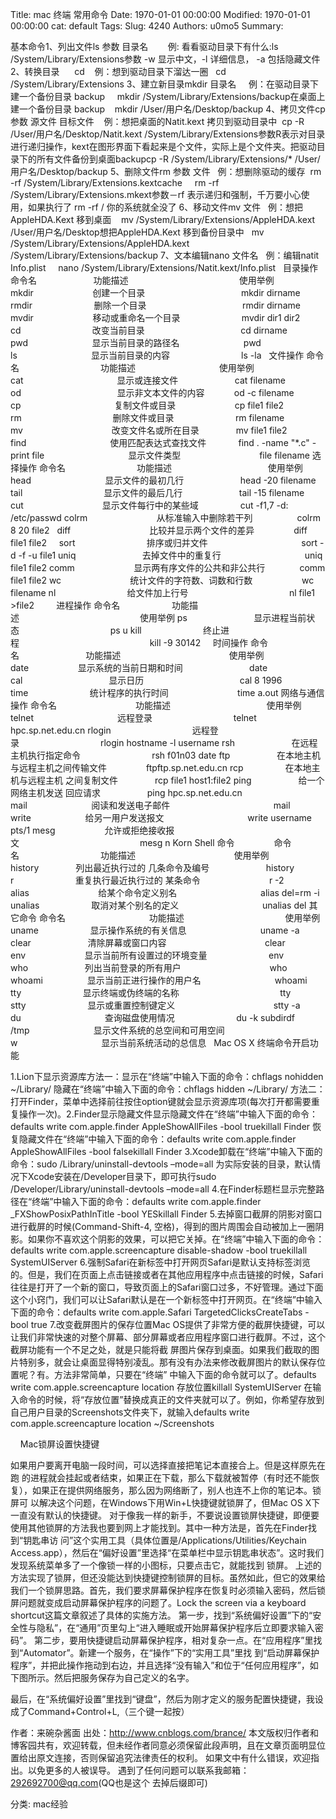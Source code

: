 Title: mac 终端 常用命令
Date: 1970-01-01 00:00:00
Modified: 1970-01-01 00:00:00
cat: default
Tags: 
Slug: 4240
Authors: u0mo5 
Summary: 




基本命令1、列出文件ls 参数 目录名        例: 看看驱动目录下有什么:ls /System/Library/Extensions参数 -w 显示中文，-l 详细信息， -a 包括隐藏文件2、转换目录     
cd    例：想到驱动目录下溜达一圈   cd /System/Library/Extensions
3、建立新目录mkdir 目录名     例：在驱动目录下建一个备份目录 backup     mkdir /System/Library/Extensions/backup在桌面上建一个备份目录 backup    mkdir /User/用户名/Desktop/backup
4、拷贝文件cp 参数 源文件 目标文件    例：想把桌面的Natit.kext 拷贝到驱动目录中  cp -R /User/用户名/Desktop/Natit.kext /System/Library/Extensions参数R表示对目录进行递归操作，kext在图形界面下看起来是个文件，实际上是个文件夹。把驱动目录下的所有文件备份到桌面backupcp -R /System/Library/Extensions/* /User/用户名/Desktop/backup
5、删除文件rm 参数 文件   例：想删除驱动的缓存  rm -rf /System/Library/Extensions.kextcache     rm -rf /System/Library/Extensions.mkext参数－rf 表示递归和强制，千万要小心使用，如果执行了 rm -rf / 你的系统就全没了
6、移动文件mv 文件   例：想把AppleHDA.Kext 移到桌面    mv /System/Library/Extensions/AppleHDA.kext /User/用户名/Desktop想把AppleHDA.Kext 移到备份目录中   mv /System/Library/Extensions/AppleHDA.kext /System/Library/Extensions/backup
7、文本编辑nano 文件名   例：编辑natit Info.plist     nano /System/Library/Extensions/Natit.kext/Info.plist
 
目录操作
命令名                       功能描述                                             使用举例
mkdir                        创建一个目录                                       mkdir dirname
rmdir                         删除一个目录                                       rmdir dirname
mvdir                        移动或重命名一个目录                         mvdir dir1 dir2
cd                             改变当前目录                                       cd dirname
pwd                          显示当前目录的路径名                          pwd
ls                              显示当前目录的内容                             ls -la
 
文件操作
命令名                                 功能描述                                  使用举例
cat                                      显示或连接文件                       cat filename
 
 
od                                       显示非文本文件的内容            od -c filename
cp                                      复制文件或目录                        cp file1 file2
rm                                     删除文件或目录                         rm filename
mv                                    改变文件名或所在目录               mv file1 file2
 
find                                  使用匹配表达式查找文件             find . -name "*.c" -print
file                                  显示文件类型                                file filename
选择操作
命令名                             功能描述                                       使用举例
head                              显示文件的最初几行                       head -20 filename
tail                                 显示文件的最后几行                       tail -15 filename
cut                                显示文件每行中的某些域                 cut -f1,7 -d: /etc/passwd
colrm                            从标准输入中删除若干列                  colrm 8 20 file2
 
diff                                比较并显示两个文件的差异                diff file1 file2
 
 
sort                             排序或归并文件                                      sort -d -f -u file1
uniq                           去掉文件中的重复行                                  uniq file1 file2
comm                        显示两有序文件的公共和非公共行              comm file1 file2
wc                            统计文件的字符数、词数和行数                    wc filename
nl                             给文件加上行号                                         nl file1 &gt;file2
 
 
 
 
进程操作
命令名                     功能描述                                                 使用举例
ps                           显示进程当前状态                                     ps u
kill                         终止进程                                                     kill -9 30142
 
 
时间操作
命令名                           功能描述                                            使用举例
date                    显示系统的当前日期和时间                           date
cal                                   显示日历                                       cal 8 1996
time                         统计程序的执行时间                            time a.out
网络与通信操作
命令名                                功能描述                                       使用举例
telnet                                  远程登录                                 telnet hpc.sp.net.edu.cn
rlogin                                 远程登录                                 rlogin hostname -l username
rsh                       在远程主机执行指定命令                             rsh f01n03 date
ftp                   在本地主机与远程主机之间传输文件                ftpftp.sp.net.edu.cn
rcp                 在本地主机与远程主机 之间复制文件               rcp file1 host1:file2
ping                   给一个网络主机发送 回应请求                   ping hpc.sp.net.edu.cn
mail                          阅读和发送电子邮件                                          mail
write                      给另一用户发送报文                                  write username pts/1
mesg                    允许或拒绝接收报文                                                 mesg n
Korn Shell 命令              
 命令名                                 功能描述                                        使用举例
history               列出最近执行过的 几条命令及编号                       history
r                         重复执行最近执行过的 某条命令                            r -2
alias                            给某个命令定义别名                                  alias del=rm -i
unalias                     取消对某个别名的定义                                  unalias del
其它命令
命令名                                  功能描述                                         使用举例
uname                     显示操作系统的有关信息                              uname -a
clear                       清除屏幕或窗口内容                                        clear
env                        显示当前所有设置过的环境变量                         env
who                       列出当前登录的所有用户                                    who
whoami                  显示当前正进行操作的用户名                              whoami
tty                         显示终端或伪终端的名称                                         tty
stty                         显示或重置控制键定义                                        stty -a
du                                  查询磁盘使用情况                         du -k subdirdf /tmp                          显示文件系统的总空间和可用空间
w                                  显示当前系统活动的总信息
 
Mac OS X 终端命令开启功能

1.Lion下显示资源库方法一：显示在“终端”中输入下面的命令：chflags nohidden ~/Library/
隐藏在“终端”中输入下面的命令：chflags hidden ~/Library/
方法二：打开Finder，菜单中选择前往按住option键就会显示资源库项(每次打开都需要重复操作一次)。2.Finder显示隐藏文件显示隐藏文件在“终端”中输入下面的命令：defaults write com.apple.finder AppleShowAllFiles -bool truekillall Finder
恢复隐藏文件在“终端”中输入下面的命令：defaults write com.apple.finder AppleShowAllFiles -bool falsekillall Finder
3.Xcode卸载在“终端”中输入下面的命令：sudo /Library/uninstall-devtools –mode=all
为实际安装的目录，默认情况下Xcode安装在/Developer目录下，即可执行sudo /Developer/Library/uninstall-devtools –mode=all
4.在Finder标题栏显示完整路径在“终端”中输入下面的命令：defaults write com.apple.finder _FXShowPosixPathInTitle -bool YESkillall Finder
5.去掉窗口截屏的阴影对窗口进行截屏的时候(Command-Shift-4, 空格)，得到的图片周围会自动被加上一圈阴影。如果你不喜欢这个阴影的效果，可以把它关掉。在“终端”中输入下面的命令：defaults write com.apple.screencapture disable-shadow -bool truekillall SystemUIServer
6.强制Safari在新标签中打开网页Safari是默认支持标签浏览的。但是，我们在页面上点击链接或者在其他应用程序中点击链接的时候，Safari往往是打开了一个新的窗口，导致页面上的Safari窗口过多，不好管理。通过下面这个小窍门，我们可以让Safari默认是在一个新标签中打开网页。在“终端”中输入下面的命令：defaults write com.apple.Safari TargetedClicksCreateTabs -bool true
7.改变截屏图片的保存位置Mac OS提供了非常方便的截屏快捷键，可以让我们非常快速的对整个屏幕、部分屏幕或者应用程序窗口进行截屏。不过，这个截屏功能有一个不足之处，就是只能将截 屏图片保存到桌面。如果我们截取的图片特别多，就会让桌面显得特别凌乱。那有没有办法来修改截屏图片的默认保存位置呢？有。方法非常简单，只要在“终端” 中输入下面的命令就可以了。defaults write com.apple.screencapture location 存放位置killall SystemUIServer
在输入命令的时候，将“存放位置”替换成真正的文件夹就可以了。例如，你希望存放到自己用户目录的Screenshots文件夹下，就输入defaults write com.apple.screencapture location ~/Screenshots


 
 
Mac锁屏设置快捷键

如果用户要离开电脑一段时间，可以选择直接把笔记本直接合上。但是这样原先在跑 的进程就会挂起或者结束，如果正在下载，那么下载就被暂停（有时还不能恢复），如果正在提供网络服务，那么因为网络断了，别人也连不上你的笔记本。锁屏可 以解决这个问题，在Windows下用Win+L快捷键就锁屏了，但Mac OS X下一直没有默认的快捷键。
对于像我一样的新手，不要说设置锁屏快捷键，即便要使用其他锁屏的方法我也要到网上才能找到。其中一种方法是，首先在Finder找到“钥匙串访 问”这个实用工具（具体位置是/Applications/Utilities/Keychain Access.app），然后在“偏好设置”里选择“在菜单栏中显示钥匙串状态”。这时我们发现系统菜单多了一个像锁一样的小图标，只要点击它，就能找到 锁屏。
上述的方法实现了锁屏，但还没能达到快捷键控制锁屏的目标。虽然如此，但它的效果给我们一个锁屏思路。首先，我们要求屏幕保护程序在恢复时必须输入密码，然后锁屏问题就变成启动屏幕保护程序的问题了。Lock the screen via a keyboard shortcut这篇文章叙述了具体的实施方法。
第一步，找到“系统偏好设置”下的“安全性与隐私”，在“通用”页里勾上“进入睡眠或开始屏幕保护程序后立即要求输入密码”。
第二步，要用快捷键启动屏幕保护程序，相对复杂一点。在“应用程序”里找到“Automator”。新建一个服务，在“操作”下的“实用工具”里找 到“启动屏幕保护程序”，并把此操作拖动到右边，并且选择“没有输入”和位于“任何应用程序”，如下图所示。然后把服务保存为自己定义的名字。

最后，在“系统偏好设置”里找到“键盘”，然后为刚才定义的服务配置快捷键，我设成了Command+Control+L,（三个键一起按）








作者：来碗杂酱面 出处：http://www.cnblogs.com/brance/ 本文版权归作者和博客园共有，欢迎转载，但未经作者同意必须保留此段声明，且在文章页面明显位置给出原文连接，否则保留追究法律责任的权利。 如果文中有什么错误，欢迎指出。以免更多的人被误导。 遇到了任何问题可以联系我邮箱：292692700@qq.com(QQ也是这个 去掉后缀即可)
 

分类: mac经验



